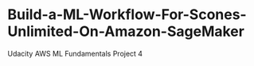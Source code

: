# Build-a-ML-Workflow-For-Scones-Unlimited-On-Amazon-SageMaker
Udacity AWS ML Fundamentals Project 4
